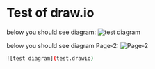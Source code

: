 # Test of draw.io

below you should see diagram:
![test diagram](test.drawio)

below you should see diagram Page-2:
![Page-2](test.drawio)

```bash
![test diagram](test.drawio)
```
